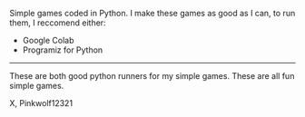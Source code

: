Simple games coded in Python. I make these games as good as I can, to run them, I reccomend either:
- Google Colab
- Programiz for Python
---
These are both good python runners for my simple games. These are all fun simple games.

X,
Pinkwolf12321
